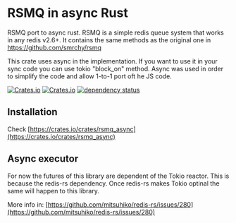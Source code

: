 # RSMQ in async Rust 

RSMQ port to async rust. RSMQ is a simple redis queue system that works in any redis v2.6+. It contains the same methods as the original one in https://github.com/smrchy/rsmq

This crate uses async in the implementation. If you want to use it in your sync code you can use tokio "block_on" method. Async was used in order to simplify the code and allow 1-to-1 port oft he JS code.


[![Crates.io](https://img.shields.io/crates/v/rsmq_async)](https://crates.io/crates/rsmq_async) [![Crates.io](https://img.shields.io/crates/l/rsmq_async)](https://crates.io/crates/rsmq_async) [![dependency status](https://deps.rs/crate/rsmq_async/2.0.6/status.svg)](https://deps.rs/crate/rsmq_async)

## Installation

Check [https://crates.io/crates/rsmq_async](https://crates.io/crates/rsmq_async)

## Async executor

For now the futures of this library are dependent of the Tokio reactor. This is because the redis-rs dependency. Once redis-rs makes Tokio optinal the same will happen to this library.

More info in: [https://github.com/mitsuhiko/redis-rs/issues/280](https://github.com/mitsuhiko/redis-rs/issues/280)
